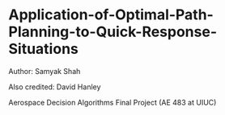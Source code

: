 # Application-of-Optimal-Path-Planning-to-Quick-Response-Situations
Author: Samyak Shah

Also credited: David Hanley

Aerospace Decision Algorithms Final Project (AE 483 at UIUC)
